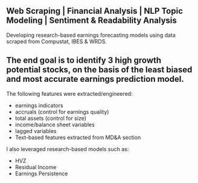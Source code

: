 ## Web Scraping | Financial Analysis | NLP Topic Modeling | Sentiment & Readability Analysis
Developing research-based earnings forecasting models using data scraped from Compustat, IBES & WRDS.

## The end goal is to identify 3 high growth potential stocks, on the basis of the least biased and most accurate earnings prediction model.
The following features were extracted/engineered:
- earnings indicators
- accruals (control for earnings quality)
- total assets (control for size)
- income/balance sheet variables
- lagged variables
- Text-based features extracted from MD&A section

I also leveraged research-based models such as:
- HVZ
- Residual Income
- Earnings Persistence
